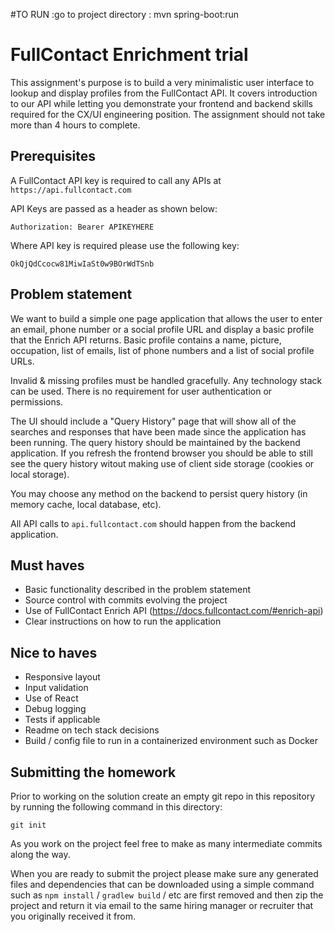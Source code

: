 #TO RUN :go to project directory :  mvn spring-boot:run

# FullContact Enrichment trial

This assignment's purpose is to build a very minimalistic user interface to lookup 
and display profiles from the FullContact API.
It covers introduction to our API while letting you demonstrate your frontend and backend skills required for 
the CX/UI engineering position. The assignment should not take more than 4 hours to complete.

## Prerequisites

A FullContact API key is required to call any APIs at `https://api.fullcontact.com`

API Keys are passed as a header as shown below:
```
Authorization: Bearer APIKEYHERE
```

Where API key is required please use the following key: 
```
OkQjQdCcocw81MiwIaSt0w9BOrWdTSnb
```

## Problem statement

We want to build a simple one page application that allows the user to enter an email, 
phone number 
or a social profile URL 
and display a basic profile that the Enrich API returns. 
Basic profile contains a 
name, 
picture, 
occupation, 
list of emails, 
list of phone numbers 
and 
a list of social profile URLs.

Invalid & missing profiles must be handled gracefully. Any technology stack can be used. 
There is no requirement for user authentication or permissions.

The UI should include a "Query History" page that will show all of the searches and 
responses that have been made since the application has 
been running. 
The query history should be maintained by the backend application. 
If you refresh the frontend browser you should be able 
to still see the query history witout making use of client side storage (cookies or local storage).

You may choose any method on the backend to persist query history (in memory cache, local database, etc).

All API calls to `api.fullcontact.com` should happen from the backend application. 

## Must haves
* Basic functionality described in the problem statement
* Source control with commits evolving the project
* Use of FullContact Enrich API (https://docs.fullcontact.com/#enrich-api)
* Clear instructions on how to run the application
## Nice to haves
* Responsive layout
* Input validation
* Use of React
* Debug logging
* Tests if applicable
* Readme on tech stack decisions
* Build / config file to run in a containerized environment such as Docker

## Submitting the homework

Prior to working on the solution create an empty git repo in this repository by running the following command in this directory:

```
git init
```

As you work on the project feel free to make as many intermediate commits along the way.

When you are ready to submit the project please make sure any generated files and dependencies that can be downloaded 
using a simple command such as `npm install` / `gradlew build` / etc are first removed and then zip the project and 
return it via email to the same hiring manager or recruiter that you originally received it from.
